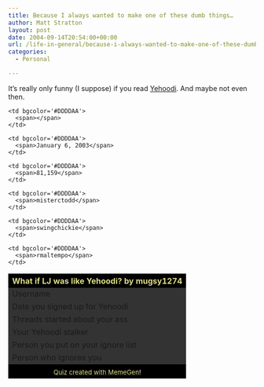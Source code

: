 ```yaml
---
title: Because I always wanted to make one of these dumb things…
author: Matt Stratton
layout: post
date: 2004-09-14T20:54:00+00:00
url: /life-in-general/because-i-always-wanted-to-make-one-of-these-dumb-things
categories:
  - Personal

---
```

It&#8217;s really only funny (I suppose) if you read [Yehoodi][1]. And maybe not even then.

<table cellspacing='0' cellpadding='2' align='center'>
  <tr>
    <th colspan="2" bgcolor='#000000'>
      <font color='#DDDD88'>What if LJ was like Yehoodi? by mugsy1274</font>
    </th>
  </tr>
  
  <tr>
    <td bgcolor='#333333'>
      <span>Username</span>
    </td>
    
    <td bgcolor='#DDDDAA'>
      <span></span>
    </td>
  </tr>
  
  <tr>
    <td bgcolor='#333333'>
      <span>Date you signed up for Yehoodi</span>
    </td>
    
    <td bgcolor='#DDDDAA'>
      <span>January 6, 2003</span>
    </td>
  </tr>
  
  <tr>
    <td bgcolor='#333333'>
      <span>Threads started about your ass</span>
    </td>
    
    <td bgcolor='#DDDDAA'>
      <span>81,159</span>
    </td>
  </tr>
  
  <tr>
    <td bgcolor='#333333'>
      <span>Your Yehoodi stalker</span>
    </td>
    
    <td bgcolor='#DDDDAA'>
      <span>misterctodd</span>
    </td>
  </tr>
  
  <tr>
    <td bgcolor='#333333'>
      <span>Person you put on your ignore list</span>
    </td>
    
    <td bgcolor='#DDDDAA'>
      <span>swingchickie</span>
    </td>
  </tr>
  
  <tr>
    <td bgcolor='#333333'>
      <span>Person who ignores you</span>
    </td>
    
    <td bgcolor='#DDDDAA'>
      <span>rmaltempo</span>
    </td>
  </tr>
  
  <tr>
    <td colspan="2" align='center' bgcolor='#000000'>
    </td>
  </tr>
  
  <tr>
    <td colspan="2" align='center' bgcolor='#000000'>
      <font size='-1' color='#FFFFFF'><a href='https://memegen.net/'><font color='#DDDD88'>Quiz created with MemeGen</font></a>!</font>
    </td>
  </tr>
</table>

 [1]: https://www.yehoodi.com
